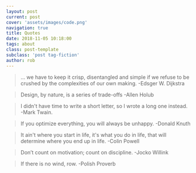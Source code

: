 ```yaml
---
layout: post
current: post
cover: 'assets/images/code.png'
navigation: true
title: Quotes
date: 2018-11-05 10:18:00
tags: about
class: post-template
subclass: 'post tag-fiction'
author: rob
---
```


> … we have to keep it crisp, disentangled and simple if we refuse to be crushed by the complexities of our own making.  -Edsger W. Dijkstra

> Design, by nature, is a series of trade-offs -Allen Holub

> I didn't have time to write a short letter, so I wrote a long one instead. -Mark Twain.

> If you optimize everything, you will always be unhappy. -Donald Knuth

> It ain't where you start in life, it's what you do in life, that will determine where you end up in life. -Colin Powell

> Don’t count on motivation; count on discipline. -Jocko Willink

> If there is no wind, row.  -Polish Proverb